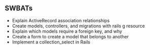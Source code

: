 ## SWBATs

- Explain ActiveRecord association relationships
- Create models, controllers, and migrations with rails g resource
- Explain which models require a foreign key, and why
- Create a form to create a model that belongs to another
- Implement a collection_select in Rails
